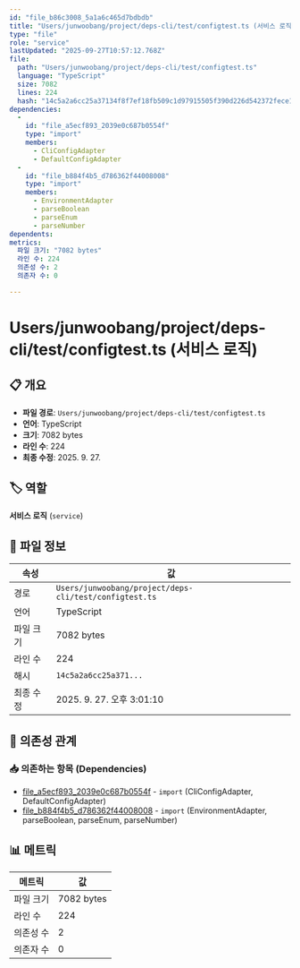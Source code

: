```yaml
---
id: "file_b86c3008_5a1a6c465d7bdbdb"
title: "Users/junwoobang/project/deps-cli/test/configtest.ts (서비스 로직)"
type: "file"
role: "service"
lastUpdated: "2025-09-27T10:57:12.768Z"
file:
  path: "Users/junwoobang/project/deps-cli/test/configtest.ts"
  language: "TypeScript"
  size: 7082
  lines: 224
  hash: "14c5a2a6cc25a37134f8f7ef18fb509c1d97915505f390d226d542372fece1ba"
dependencies:
  -
    id: "file_a5ecf893_2039e0c687b0554f"
    type: "import"
    members:
      - CliConfigAdapter
      - DefaultConfigAdapter
  -
    id: "file_b884f4b5_d786362f44008008"
    type: "import"
    members:
      - EnvironmentAdapter
      - parseBoolean
      - parseEnum
      - parseNumber
dependents:
metrics:
  파일 크기: "7082 bytes"
  라인 수: 224
  의존성 수: 2
  의존자 수: 0

---
```


# Users/junwoobang/project/deps-cli/test/configtest.ts (서비스 로직)

## 📋 개요

- **파일 경로**: `Users/junwoobang/project/deps-cli/test/configtest.ts`
- **언어**: TypeScript
- **크기**: 7082 bytes
- **라인 수**: 224
- **최종 수정**: 2025. 9. 27.

## 🏷️ 역할

**서비스 로직** (`service`)

## 📄 파일 정보

| 속성 | 값 |
|------|----|
| 경로 | `Users/junwoobang/project/deps-cli/test/configtest.ts` |
| 언어 | TypeScript |
| 파일 크기 | 7082 bytes |
| 라인 수 | 224 |
| 해시 | `14c5a2a6cc25a371...` |
| 최종 수정 | 2025. 9. 27. 오후 3:01:10 |

## 🔗 의존성 관계

### 📥 의존하는 항목 (Dependencies)

- [file_a5ecf893_2039e0c687b0554f](file_a5ecf893_2039e0c687b0554f.md) - `import` (CliConfigAdapter, DefaultConfigAdapter)
- [file_b884f4b5_d786362f44008008](file_b884f4b5_d786362f44008008.md) - `import` (EnvironmentAdapter, parseBoolean, parseEnum, parseNumber)

## 📊 메트릭

| 메트릭 | 값 |
|--------|----|
| 파일 크기 | 7082 bytes |
| 라인 수 | 224 |
| 의존성 수 | 2 |
| 의존자 수 | 0 |

